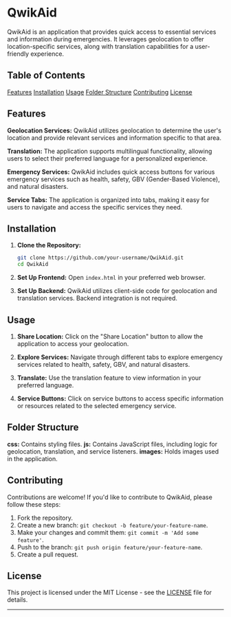 # QwikAid

QwikAid is an application that provides quick access to essential services and information during emergencies. It leverages geolocation to offer location-specific services, along with translation capabilities for a user-friendly experience.

## Table of Contents

 [Features](#features)
 [Installation](#installation)
 [Usage](#usage)
 [Folder Structure](#folder-structure)
 [Contributing](#contributing)
 [License](#license)

## Features

 **Geolocation Services:** QwikAid utilizes geolocation to determine the user's location and provide relevant services and information specific to that area.

 **Translation:** The application supports multilingual functionality, allowing users to select their preferred language for a personalized experience.

 **Emergency Services:** QwikAid includes quick access buttons for various emergency services such as health, safety, GBV (Gender-Based Violence), and natural disasters.

 **Service Tabs:** The application is organized into tabs, making it easy for users to navigate and access the specific services they need.

## Installation

1. **Clone the Repository:**
   ```bash
   git clone https://github.com/your-username/QwikAid.git
   cd QwikAid
   ```

2. **Set Up Frontend:**
    Open `index.html` in your preferred web browser.

3. **Set Up Backend:**
    QwikAid utilizes client-side code for geolocation and translation services. Backend integration is not required.

## Usage

1. **Share Location:**
    Click on the "Share Location" button to allow the application to access your geolocation.

2. **Explore Services:**
    Navigate through different tabs to explore emergency services related to health, safety, GBV, and natural disasters.

3. **Translate:**
    Use the translation feature to view information in your preferred language.

4. **Service Buttons:**
    Click on service buttons to access specific information or resources related to the selected emergency service.

## Folder Structure

 **css:** Contains styling files.
 **js:** Contains JavaScript files, including logic for geolocation, translation, and service listeners.
 **images:** Holds images used in the application.

## Contributing

Contributions are welcome! If you'd like to contribute to QwikAid, please follow these steps:

1. Fork the repository.
2. Create a new branch: `git checkout -b feature/your-feature-name`.
3. Make your changes and commit them: `git commit -m 'Add some feature'`.
4. Push to the branch: `git push origin feature/your-feature-name`.
5. Create a pull request.

## License

This project is licensed under the MIT License - see the [LICENSE](LICENSE) file for details.

---
